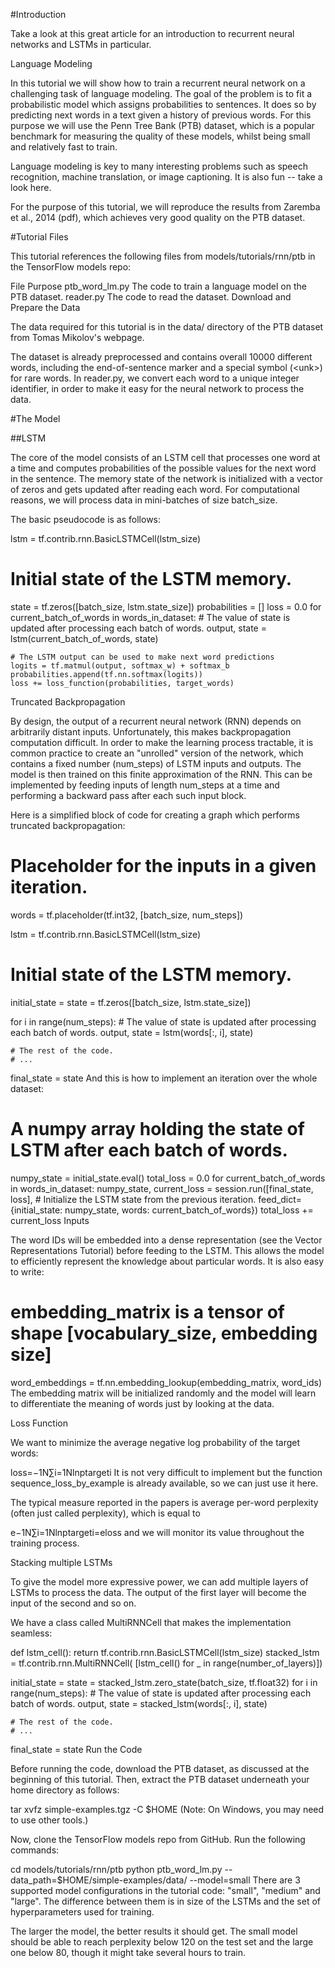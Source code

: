 #Introduction

Take a look at this great article for an introduction to recurrent neural networks and LSTMs in particular.

Language Modeling

In this tutorial we will show how to train a recurrent neural network on a challenging task of language modeling. The goal of the problem is to fit a probabilistic model which assigns probabilities to sentences. It does so by predicting next words in a text given a history of previous words. For this purpose we will use the Penn Tree Bank (PTB) dataset, which is a popular benchmark for measuring the quality of these models, whilst being small and relatively fast to train.

Language modeling is key to many interesting problems such as speech recognition, machine translation, or image captioning. It is also fun -- take a look here.

For the purpose of this tutorial, we will reproduce the results from Zaremba et al., 2014 (pdf), which achieves very good quality on the PTB dataset.

#Tutorial Files

This tutorial references the following files from models/tutorials/rnn/ptb in the TensorFlow models repo:

File	Purpose
ptb_word_lm.py	The code to train a language model on the PTB dataset.
reader.py	The code to read the dataset.
Download and Prepare the Data

The data required for this tutorial is in the data/ directory of the PTB dataset from Tomas Mikolov's webpage.

The dataset is already preprocessed and contains overall 10000 different words, including the end-of-sentence marker and a special symbol (\<unk>) for rare words. In reader.py, we convert each word to a unique integer identifier, in order to make it easy for the neural network to process the data.

#The Model

##LSTM

The core of the model consists of an LSTM cell that processes one word at a time and computes probabilities of the possible values for the next word in the sentence. The memory state of the network is initialized with a vector of zeros and gets updated after reading each word. For computational reasons, we will process data in mini-batches of size batch_size.

The basic pseudocode is as follows:

lstm = tf.contrib.rnn.BasicLSTMCell(lstm_size)
# Initial state of the LSTM memory.
state = tf.zeros([batch_size, lstm.state_size])
probabilities = []
loss = 0.0
for current_batch_of_words in words_in_dataset:
    # The value of state is updated after processing each batch of words.
    output, state = lstm(current_batch_of_words, state)

    # The LSTM output can be used to make next word predictions
    logits = tf.matmul(output, softmax_w) + softmax_b
    probabilities.append(tf.nn.softmax(logits))
    loss += loss_function(probabilities, target_words)
Truncated Backpropagation

By design, the output of a recurrent neural network (RNN) depends on arbitrarily distant inputs. Unfortunately, this makes backpropagation computation difficult. In order to make the learning process tractable, it is common practice to create an "unrolled" version of the network, which contains a fixed number (num_steps) of LSTM inputs and outputs. The model is then trained on this finite approximation of the RNN. This can be implemented by feeding inputs of length num_steps at a time and performing a backward pass after each such input block.

Here is a simplified block of code for creating a graph which performs truncated backpropagation:

# Placeholder for the inputs in a given iteration.
words = tf.placeholder(tf.int32, [batch_size, num_steps])

lstm = tf.contrib.rnn.BasicLSTMCell(lstm_size)
# Initial state of the LSTM memory.
initial_state = state = tf.zeros([batch_size, lstm.state_size])

for i in range(num_steps):
    # The value of state is updated after processing each batch of words.
    output, state = lstm(words[:, i], state)

    # The rest of the code.
    # ...

final_state = state
And this is how to implement an iteration over the whole dataset:

# A numpy array holding the state of LSTM after each batch of words.
numpy_state = initial_state.eval()
total_loss = 0.0
for current_batch_of_words in words_in_dataset:
    numpy_state, current_loss = session.run([final_state, loss],
        # Initialize the LSTM state from the previous iteration.
        feed_dict={initial_state: numpy_state, words: current_batch_of_words})
    total_loss += current_loss
Inputs

The word IDs will be embedded into a dense representation (see the Vector Representations Tutorial) before feeding to the LSTM. This allows the model to efficiently represent the knowledge about particular words. It is also easy to write:

# embedding_matrix is a tensor of shape [vocabulary_size, embedding size]
word_embeddings = tf.nn.embedding_lookup(embedding_matrix, word_ids)
The embedding matrix will be initialized randomly and the model will learn to differentiate the meaning of words just by looking at the data.

Loss Function

We want to minimize the average negative log probability of the target words:

loss=−1N∑i=1Nln⁡ptargeti
It is not very difficult to implement but the function sequence_loss_by_example is already available, so we can just use it here.

The typical measure reported in the papers is average per-word perplexity (often just called perplexity), which is equal to

e−1N∑i=1Nln⁡ptargeti=eloss
and we will monitor its value throughout the training process.

Stacking multiple LSTMs

To give the model more expressive power, we can add multiple layers of LSTMs to process the data. The output of the first layer will become the input of the second and so on.

We have a class called MultiRNNCell that makes the implementation seamless:

def lstm_cell():
  return tf.contrib.rnn.BasicLSTMCell(lstm_size)
stacked_lstm = tf.contrib.rnn.MultiRNNCell(
    [lstm_cell() for _ in range(number_of_layers)])

initial_state = state = stacked_lstm.zero_state(batch_size, tf.float32)
for i in range(num_steps):
    # The value of state is updated after processing each batch of words.
    output, state = stacked_lstm(words[:, i], state)

    # The rest of the code.
    # ...

final_state = state
Run the Code

Before running the code, download the PTB dataset, as discussed at the beginning of this tutorial. Then, extract the PTB dataset underneath your home directory as follows:

tar xvfz simple-examples.tgz -C $HOME
(Note: On Windows, you may need to use other tools.)

Now, clone the TensorFlow models repo from GitHub. Run the following commands:

cd models/tutorials/rnn/ptb
python ptb_word_lm.py --data_path=$HOME/simple-examples/data/ --model=small
There are 3 supported model configurations in the tutorial code: "small", "medium" and "large". The difference between them is in size of the LSTMs and the set of hyperparameters used for training.

The larger the model, the better results it should get. The small model should be able to reach perplexity below 120 on the test set and the large one below 80, though it might take several hours to train.
